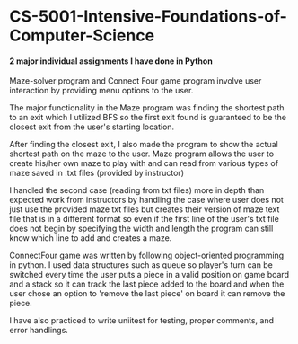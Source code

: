 # CS-5001-Intensive-Foundations-of-Computer-Science
#### 2 major individual assignments I have done in Python
Maze-solver program and Connect Four game program involve user interaction by providing menu options to the user.


The major functionality in the Maze program was finding the shortest path to an exit which I utilized BFS
so the first exit found is guaranteed to be the closest exit from the user's starting location.

After finding the closest exit, I also made the program to show the actual shortest path on the maze to the user.
Maze program allows the user to create his/her own maze to play with and can read from various types of maze saved in .txt files (provided by instructor)

I handled the second case (reading from txt files) more in depth than expected work from instructors by handling the case where
user does not just use the provided maze txt files but creates their version of maze text file that is in a different format so
even if the first line of the user's txt file does not begin by specifying the width and length the program can still know which line
to add and creates a maze.

ConnectFour game was written by following object-oriented programming in python.
I used data structures such as queue so player's turn can be switched every time the user puts a piece
in a valid position on game board and a stack so it can track the last piece added to the board and
when the user chose an option to 'remove the last piece' on board it can remove the piece.

I have also practiced to write uniitest for testing, proper comments, and error handlings.
